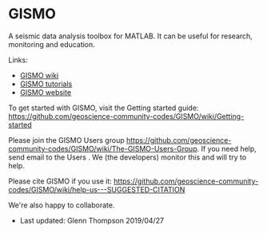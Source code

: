 # GISMO
A seismic data analysis toolbox for MATLAB. It can be useful for research, monitoring and education.

Links:
<ul>
<li><a href="http://github.com/geoscience-community-codes/GISMO/wiki/">GISMO wiki</a></li>
<li><a href="http://github.com/geoscience-community-codes/GISMO/wiki/Tutorials">GISMO tutorials</a></li>
<li><a href="http://geoscience-community-codes.github.io/GISMO/">GISMO website</a></li>
</ul>

To get started with GISMO, visit the Getting started guide: https://github.com/geoscience-community-codes/GISMO/wiki/Getting-started

Please join the GISMO Users group https://github.com/geoscience-community-codes/GISMO/wiki/The-GISMO-Users-Group. If you need help, send email to the Users . We (the developers) monitor this and will try to help.

Please cite GISMO if you use it:
https://github.com/geoscience-community-codes/GISMO/wiki/help-us---SUGGESTED-CITATION

We're also happy to collaborate.

- Last updated: Glenn Thompson 2019/04/27
